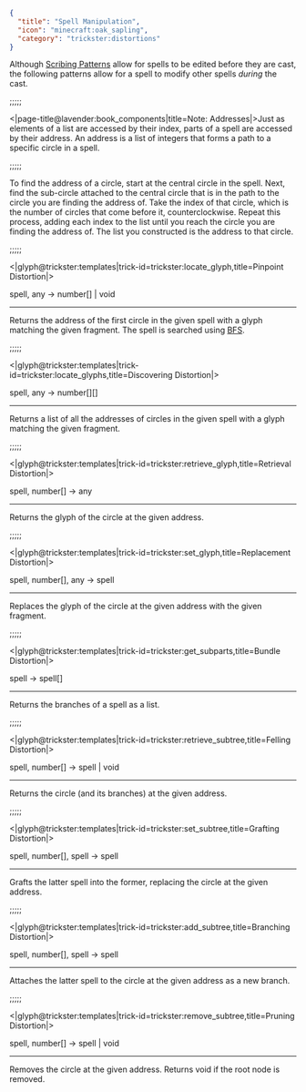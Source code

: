```json
{
  "title": "Spell Manipulation",
  "icon": "minecraft:oak_sapling",
  "category": "trickster:distortions"
}
```

Although [Scribing Patterns](^trickster:editing) allow for spells to be edited before they are cast, 
the following patterns allow for a spell to modify other spells *during* the cast.

;;;;;

<|page-title@lavender:book_components|title=Note: Addresses|>Just as elements of a list are accessed by their index, 
parts of a spell are accessed by their address. 
An address is a list of integers that forms a path to a specific circle in a spell.

;;;;;

To find the address of a circle, start at the central circle in the spell. Next, find the sub-circle attached to the central circle that is in the
path to the circle you are finding the address of. Take the index of that circle, which is the number of circles that come before it, counterclockwise. 
Repeat this process, adding each index to the list until you reach the circle you are finding the address of. The list you constructed is the address to
that circle.

;;;;;

<|glyph@trickster:templates|trick-id=trickster:locate_glyph,title=Pinpoint Distortion|>

spell, any -> number[] | void

---

Returns the address of the first circle in the given spell with a glyph matching the given fragment. 
The spell is searched using [BFS](https://en.wikipedia.org/wiki/Breadth-first_search).

;;;;;

<|glyph@trickster:templates|trick-id=trickster:locate_glyphs,title=Discovering Distortion|>

spell, any -> number[][]

---

Returns a list of all the addresses of circles in the given spell with a glyph matching the given fragment.

;;;;;

<|glyph@trickster:templates|trick-id=trickster:retrieve_glyph,title=Retrieval Distortion|>

spell, number[] -> any

---

Returns the glyph of the circle at the given address.

;;;;;

<|glyph@trickster:templates|trick-id=trickster:set_glyph,title=Replacement Distortion|>

spell, number[], any -> spell

---

Replaces the glyph of the circle at the given address with the given fragment.

;;;;;

<|glyph@trickster:templates|trick-id=trickster:get_subparts,title=Bundle Distortion|>

spell -> spell[]

---

Returns the branches of a spell as a list.

;;;;;

<|glyph@trickster:templates|trick-id=trickster:retrieve_subtree,title=Felling Distortion|>

spell, number[] -> spell | void

---

Returns the circle (and its branches) at the given address.

;;;;;

<|glyph@trickster:templates|trick-id=trickster:set_subtree,title=Grafting Distortion|>

spell, number[], spell -> spell

---

Grafts the latter spell into the former, replacing the circle at the given address.

;;;;;

<|glyph@trickster:templates|trick-id=trickster:add_subtree,title=Branching Distortion|>

spell, number[], spell -> spell

---

Attaches the latter spell to the circle at the given address as a new branch.

;;;;;

<|glyph@trickster:templates|trick-id=trickster:remove_subtree,title=Pruning Distortion|>

spell, number[] -> spell | void

---

Removes the circle at the given address. Returns void if the root node is removed.
